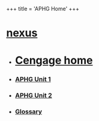 +++
 title = 'APHG Home'
+++
# [nexus](./../nexus/)

- # [Cengage home](./../cengage-home/)

- ### [APHG Unit 1](./../aphg-unit-1/)
- ### [APHG Unit 2](./../aphg-unit-2/)

- ### [Glossary](./../glossary/)
